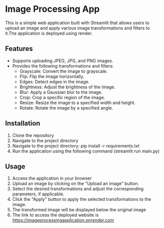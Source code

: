 # Image Processing App

This is a simple web application built with Streamlit that allows users to upload an image and apply various image transformations and filters to it.The application is deployed using render.

## Features

- Supports uploading JPEG, JPG, and PNG images.
- Provides the following transformations and filters:
  - Grayscale: Convert the image to grayscale.
  - Flip: Flip the image horizontally.
  - Edges: Detect edges in the image.
  - Brightness: Adjust the brightness of the image.
  - Blur: Apply a Gaussian blur to the image.
  - Crop: Crop a specific region of the image.
  - Resize: Resize the image to a specified width and height.
  - Rotate: Rotate the image by a specified angle.

## Installation

1. Clone the repository
2. Navigate to the project directory
3. Navigate to the project directory: pip install -r requirements.txt
4. Run the application using the following command (streamlit run main.py)

## Usage
1. Access the application in your browser
2. Upload an image by clicking on the "Upload an image" button.
3. Select the desired transformations and adjust the corresponding parameters, if applicable.
4. Click the "Apply" button to apply the selected transformations to the image.
5. The transformed image will be displayed below the original image
6. The link to access the deployed website is https://imageprocessingapplication.onrender.com
